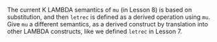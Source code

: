 <!-- Copyright (c) 2014-2019 K Team. All Rights Reserved. -->

The current K LAMBDA semantics of `mu` (in Lesson 8) is based on
substitution, and then `letrec` is defined as a derived operation using
`mu`.  Give `mu` a different semantics, as a derived construct by
translation into other LAMBDA constructs, like we defined `letrec` in
Lesson 7.
